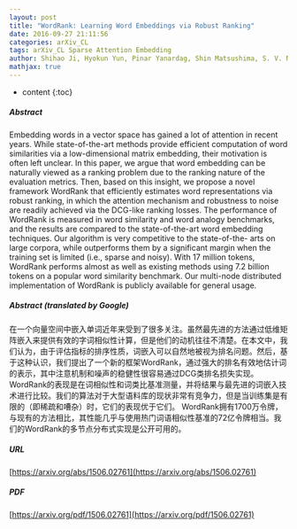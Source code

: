 ```yaml
---
layout: post
title: "WordRank: Learning Word Embeddings via Robust Ranking"
date: 2016-09-27 21:11:56
categories: arXiv_CL
tags: arXiv_CL Sparse Attention Embedding
author: Shihao Ji, Hyokun Yun, Pinar Yanardag, Shin Matsushima, S. V. N. Vishwanathan
mathjax: true
---
```


* content
{:toc}

##### Abstract
Embedding words in a vector space has gained a lot of attention in recent years. While state-of-the-art methods provide efficient computation of word similarities via a low-dimensional matrix embedding, their motivation is often left unclear. In this paper, we argue that word embedding can be naturally viewed as a ranking problem due to the ranking nature of the evaluation metrics. Then, based on this insight, we propose a novel framework WordRank that efficiently estimates word representations via robust ranking, in which the attention mechanism and robustness to noise are readily achieved via the DCG-like ranking losses. The performance of WordRank is measured in word similarity and word analogy benchmarks, and the results are compared to the state-of-the-art word embedding techniques. Our algorithm is very competitive to the state-of-the- arts on large corpora, while outperforms them by a significant margin when the training set is limited (i.e., sparse and noisy). With 17 million tokens, WordRank performs almost as well as existing methods using 7.2 billion tokens on a popular word similarity benchmark. Our multi-node distributed implementation of WordRank is publicly available for general usage.

##### Abstract (translated by Google)
在一个向量空间中嵌入单词近年来受到了很多关注。虽然最先进的方法通过低维矩阵嵌入来提供有效的字词相似性计算，但是他们的动机往往不清楚。在本文中，我们认为，由于评估指标的排序性质，词嵌入可以自然地被视为排名问题。然后，基于这种认识，我们提出了一个新的框架WordRank，通过强大的排名有效地估计词的表示，其中注意机制和噪声的稳健性很容易通过DCG类排名损失实现。 WordRank的表现是在词相似性和词类比基准测量，并将结果与​​最先进的词嵌入技术进行比较。我们的算法对于大型语料库的现状非常有竞争力，但是当训练集是有限的（即稀疏和嘈杂）时，它们的表现优于它们。 WordRank拥有1700万令牌，与现有的方法相比，其性能几乎与使用热门词语相似性基准的72亿令牌相当。我们的WordRank的多节点分布式实现是公开可用的。

##### URL
[https://arxiv.org/abs/1506.02761](https://arxiv.org/abs/1506.02761)

##### PDF
[https://arxiv.org/pdf/1506.02761](https://arxiv.org/pdf/1506.02761)

